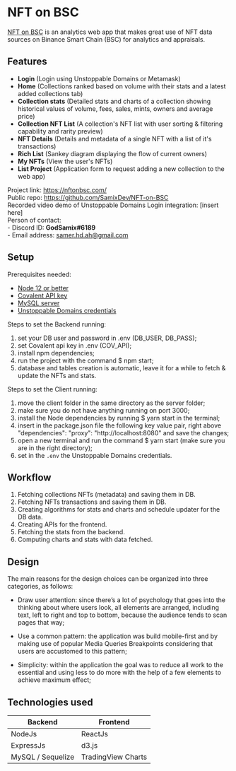 # NFT on BSC

[NFT on BSC](https://nftonbsc.com) is an analytics web app that makes great use of NFT data sources on Binance Smart Chain (BSC) for analytics and appraisals.

## Features
- **Login** (Login using Unstoppable Domains or Metamask)
- **Home** (Collections ranked based on volume with their stats and a latest added collections tab)
- **Collection stats** (Detailed stats and charts of a collection showing historical values of volume, fees, sales, mints, owners and average price)
- **Collection NFT List** (A collection's NFT list with user sorting & filtering capability and rarity preview)
- **NFT Details** (Details and metadata of a single NFT with a list of it's transactions)
- **Rich List** (Sankey diagram displaying the flow of current owners)
- **My NFTs** (View the user's NFTs)
- **List Project** (Application form to request adding a new collection to the web app)

Project link: https://nftonbsc.com/<br>
Public repo: https://github.com/SamixDev/NFT-on-BSC<br>
Recorded video demo of Unstoppable Domains Login integration: [insert here]<br>
Person of contact: <br>- Discord ID: **GodSamix#6189**<br> - Email address: samer.hd.ah@gmail.com<br>

## Setup

Prerequisites needed:
  - [Node 12 or better](https://nodejs.org/en/)
  - [Covalent API key](https://www.covalenthq.com/platform/#/auth/register/)
  - [MySQL server](https://dev.mysql.com/downloads/installer/)
  - [Unstoppable Domains credentials](https://unstoppabledomains.com/apps)

Steps to set the Backend running:
1. set your DB user and password in .env (DB_USER, DB_PASS);
2. set Covalent api key in .env (COV_API);
3. install npm dependencies;
4. run the project with the command $ npm start;
5. database and tables creation is automatic, leave it for a while to fetch & update the NFTs and stats.

Steps to set the Client running:<br>
1) move the client folder in the same directory as the server folder;
2) make sure you do not have anything running on port 3000;
3) install the Node dependencies by running $ yarn start in the terminal;
4) insert in the package.json file the following key value pair, right above "dependencies": "proxy": "http://localhost:8080" and save the changes;
5) open a new terminal and run the command $ yarn start (make sure you are in the right directory);
6) set in the ```.env``` the Unstoppable Domains credentials.

## Workflow

1. Fetching collections NFTs (metadata) and saving them in DB.
2. Fetching NFTs transactions and saving them in DB.
3. Creating algorithms for stats and charts and schedule updater for the DB data.
4. Creating APIs for the frontend.
5. Fetching the stats from the backend.
6. Computing charts and stats with data fetched.

## Design

The main reasons for the design choices can be organized into three categories, as follows:

- Draw user attention: since there’s a lot of psychology that goes into the thinking about where users look, all elements are arranged, including text, left to right and top to bottom, because the audience tends to scan pages that way;

- Use a common pattern: the application was build mobile-first and by making use of popular Media Queries Breakpoints considering that users are accustomed to this pattern;

- Simplicity: within the application the goal was to reduce all work to the essential and using less to do more with the help of a few elements to achieve maximum effect;

## Technologies used

Backend  | Frontend
------------- | -------------
NodeJs  | ReactJs
ExpressJs  | d3.js
MySQL / Sequelize  | TradingView Charts
